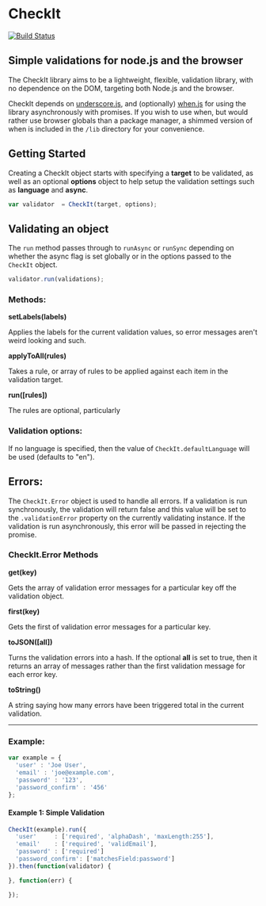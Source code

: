 
CheckIt
===============

[![Build Status](https://travis-ci.org/tgriesser/checkit.png)](https://travis-ci.org/tgriesser/checkit)

## Simple validations for node.js and the browser

The CheckIt library aims to be a lightweight, flexible, validation library,
with no dependence on the DOM, targeting both Node.js and the browser.

CheckIt depends on [underscore.js](http://underscorejs.org), and (optionally)
[when.js](https://github.com/cujojs/when) for using the library asynchronously with promises. If you
wish to use when, but would rather use browser globals than a package manager, a shimmed version of
when is included in the `/lib` directory for your convenience.

## Getting Started

Creating a CheckIt object starts with specifying a **target** to be validated, as well as an optional
**options** object to help setup the validation settings such as **language** and **async**.

```js
var validator  = CheckIt(target, options);
```

## Validating an object

The `run` method passes through to `runAsync` or `runSync` depending on whether the async flag is set globally or in the
options passed to the `CheckIt` object.

```js
validator.run(validations);
```

### Methods:

**setLabels(labels)**

Applies the labels for the current validation values, so error messages aren't weird looking and such.

**applyToAll(rules)**

Takes a rule, or array of rules to be applied against each item in the validation target.

**run([rules])**

The rules are optional, particularly

### Validation options:

If no language is specified, then the value of `CheckIt.defaultLanguage` will
be used (defaults to "en").

## Errors:

The `CheckIt.Error` object is used to handle all errors. If a validation is run synchronously,
the validation will return false and this value will be set to the `.validationError` property
on the currently validating instance. If the validation is run asynchronously, this error will
be passed in rejecting the promise.

### CheckIt.Error Methods

**get(key)**

Gets the array of validation error messages for a particular key off the validation object.

**first(key)**

Gets the first of validation error messages for a particular key.

**toJSON([all])**

Turns the validation errors into a hash. If the optional **all** is set to true, then it
returns an array of messages rather than the first validation message for each error key.

**toString()**

A string saying how many errors have been triggered total in the current validation.

---

### Example:

```js
var example = {
  'user' : 'Joe User',
  'email' : 'joe@example.com',
  'password' : '123',
  'password_confirm' : '456'
};
```

#### Example 1: Simple Validation

```js
CheckIt(example).run({
  'user'     : ['required', 'alphaDash', 'maxLength:255'],
  'email'    : ['required', 'validEmail'],
  'password' : ['required']
  'password_confirm': ['matchesField:password']
}).then(function(validator) {

}, function(err) {

});
```
